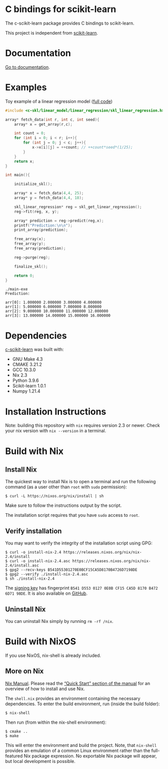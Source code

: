 # C bindings for scikit-learn

The c-scikit-learn package provides C bindings to scikit-learn.

This project is independent from [scikit-learn](https://scikit-learn.org/stable/).

# Documentation

[Go to documentation](https://github.com/Josemarialanda/C-wrapper-scikitlearn/blob/master/DOCUMENTATION.md).

# Examples

Toy example of a linear regression model ([full code](https://github.com/Josemarialanda/c-scikit-learn/blob/master/test-exe/main.c))

```c
#include <c-skl/linear_model/linear_regression/skl_linear_regression.h>

array* fetch_data(int r, int c, int seed){
    array* x = get_array(r,c);

    int count = 0;
    for (int i = 0; i < r; i++){
        for (int j = 0; j < c; j++){
            x->x[i][j] = ++count; // ++count*seed*(1/25);
        }
    }
    return x;
}

int main(){

    initialize_skl();

    array* x = fetch_data(4,4, 25);
    array* y = fetch_data(4,4, 18);

    skl_linear_regression* reg = skl_get_linear_regression();
    reg->fit(reg, x, y);

    array* prediction = reg->predict(reg,x);
    printf("Prediction:\n\n");
    print_array(prediction);

    free_array(x);
    free_array(y);
    free_array(prediction);

    reg->purge(reg);

    finalize_skl();

    return 0;
}
```

```
./main-exe
Prediction:

arr[0]: 1.000000 2.000000 3.000000 4.000000
arr[1]: 5.000000 6.000000 7.000000 8.000000
arr[2]: 9.000000 10.000000 11.000000 12.000000
arr[3]: 13.000000 14.000000 15.000000 16.000000
```

# Dependencies

[c-scikit-learn](https://github.com/Josemarialanda/c-scikit-learn) was built with:

* GNU Make 4.3
* CMAKE 3.21.2
* GCC 10.3.0
* Nix 2.3
* Python 3.9.6
* Scikit-learn 1.0.1
* Numpy 1.21.4

# Installation Instructions

Note: building this repository with `nix` requires version 2.3 or newer. Check your nix version with `nix --version` in a terminal.

# Build with Nix

## Install Nix

The quickest way to install Nix is to open a terminal and run the following command (as a user other than `root` with `sudo` permission):


```console
$ curl -L https://nixos.org/nix/install | sh
```

Make sure to follow the instructions output by the script.

The installation script requires that you have `sudo` access to `root`.

## Verify installation

You may want to verify the integrity of the installation script using GPG:

```console
$ curl -o install-nix-2.4 https://releases.nixos.org/nix/nix-2.4/install
$ curl -o install-nix-2.4.asc https://releases.nixos.org/nix/nix-2.4/install.asc
$ gpg2 --recv-keys B541D55301270E0BCF15CA5D8170B4726D7198DE
$ gpg2 --verify ./install-nix-2.4.asc
$ sh ./install-nix-2.4
```
The [signing key](https://nixos.org/edolstra.gpg) has fingerprint `B541 D553 0127 0E0B CF15 CA5D 8170 B472 6D71 98DE`. It is also available on [GitHub](https://github.com/NixOS/nixos-homepage/blob/master/edolstra.gpg).

## Uninstall Nix

You can uninstall Nix simply by running `rm -rf /nix`.

# Build with NixOS

If you use NixOS, nix-shell is already included.

## More on Nix

[Nix Manual](https://nixos.org/manual/nix/stable). Please read the [“Quick Start” section of the manual](https://nixos.org/manual/nix/stable/quick-start.html) for an overview of how to install and use Nix.

The `shell.nix` provides an environment containing the necessary dependencies. To enter the build environment, run (inside the build folder):

```console
$ nix-shell
```

Then run (from within the nix-shell environment):

```console
$ cmake ..
$ make
```

This will enter the environment and build the project. Note, that `nix-shell` provides an emulation of a common Linux
environment rather than the full-featured Nix package expression. No exportable Nix package will appear,
but local development is possible.